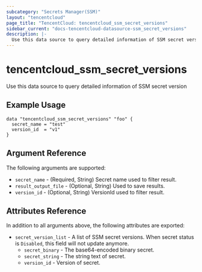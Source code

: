 ```yaml
---
subcategory: "Secrets Manager(SSM)"
layout: "tencentcloud"
page_title: "TencentCloud: tencentcloud_ssm_secret_versions"
sidebar_current: "docs-tencentcloud-datasource-ssm_secret_versions"
description: |-
  Use this data source to query detailed information of SSM secret version
---
```


# tencentcloud_ssm_secret_versions

Use this data source to query detailed information of SSM secret version

## Example Usage

```hcl
data "tencentcloud_ssm_secret_versions" "foo" {
  secret_name = "test"
  version_id  = "v1"
}
```

## Argument Reference

The following arguments are supported:

* `secret_name` - (Required, String) Secret name used to filter result.
* `result_output_file` - (Optional, String) Used to save results.
* `version_id` - (Optional, String) VersionId used to filter result.

## Attributes Reference

In addition to all arguments above, the following attributes are exported:

* `secret_version_list` - A list of SSM secret versions. When secret status is `Disabled`, this field will not update anymore.
  * `secret_binary` - The base64-encoded binary secret.
  * `secret_string` - The string text of secret.
  * `version_id` - Version of secret.



